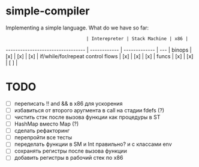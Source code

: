 # simple-compiler

Implementing a simple language.
What do we have so far:

                                  | Interepreter | Stack Machine | x86 |
--------------------------------- | ------------ | ------------- | --- |
binops                            | [x]          | [x]           | [x] |
if/while/for/repeat control flows | [x]          | [x]           | [x] |
funcs                             | [x]          | [x]           | [ ] |

# TODO

- [ ] переписать !! and && в x86 для ускорения
- [ ] избавиться от второго аругмента в call на стадии fdefs (?)
- [ ] чистить стэк после вызова функции как процедуры в ST
- [ ] HashMap вместо Map (?)
- [ ] сделать рефакторинг
- [ ] перепройти все тесты
- [ ] переделать функции в SM и Int правильно? и с классами env
- [ ] сохранять регистры после вызова функции
- [ ] добавить регистры в рабочий стек по x86
